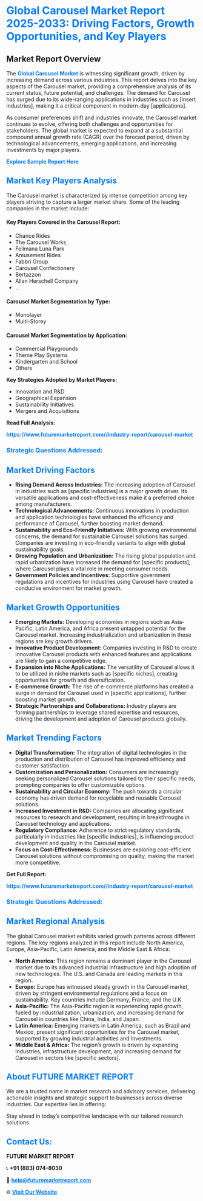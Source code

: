 <h1 style="color: #007BFF;">Global Carousel Market Report 2025-2033: Driving Factors, Growth Opportunities, and Key Players</h1>

<section id="overview">
<h2>Market Report Overview</h2>
<p>The <a href="https://www.futuremarketreport.com//industry-report/carousel-market" style="color: #007BFF; text-decoration: none;"><strong>Global Carousel Market</strong></a> is witnessing significant growth, driven by increasing demand across various industries. This report delves into the key aspects of the Carousel market, providing a comprehensive analysis of its current status, future potential, and challenges. The demand for Carousel has surged due to its wide-ranging applications in industries such as [insert industries], making it a critical component in modern-day [applications].</p>
<p>As consumer preferences shift and industries innovate, the Carousel market continues to evolve, offering both challenges and opportunities for stakeholders. The global market is expected to expand at a substantial compound annual growth rate (CAGR) over the forecast period, driven by technological advancements, emerging applications, and increasing investments by major players.</p>
</section>

<section id="overview">
<p><a href="https://www.futuremarketreport.com//request-sample/reportId=89083" style="color: #007BFF; text-decoration: none;"><strong>Explore Sample Report Here</strong></a></p>
</section>

<section id="key-players">
<h2 style="color: #007BFF;">Market Key Players Analysis</h2>
<p>The Carousel market is characterized by intense competition among key players striving to capture a larger market share. Some of the leading companies in the market include:</p>
<h4>Key Players Covered in the Carousel Report:</h4>
<ul><li>Chance Rides</li><li>The Carousel Works</li><li>Felimana Luna Park</li><li>Amusement Rides</li><li>Fabbri Group</li><li>Carousel Confectionery</li><li>Bertazzon</li><li>Allan Herschell Company</li><li>...</li></ul>
<h4>Carousel Market Segmentation by Type:</h4>
<ul><li>Monolayer</li><li>Multi-Storey</li></ul>

<h4>Carousel Market Segmentation by Application:</h4>
<ul><li>Commercial Playgrounds</li><li>Theme Play Systems</li><li>Kindergarten and School</li><li>Others</li></ul>
<p><strong>Key Strategies Adopted by Market Players:</strong></p>
<ul>
<li>Innovation and R&D</li>
<li>Geographical Expansion</li>
<li>Sustainability Initiatives</li>
<li>Mergers and Acquisitions</li>
</ul>
</section>

<section>
<p><strong>Read Full Analysis: </strong></p><a href="https://www.futuremarketreport.com//industry-report/carousel-market" style="color: #007BFF; text-decoration: none;"><strong>https://www.futuremarketreport.com//industry-report/carousel-market</strong></a>
<h3 style="color: #007BFF;">Strategic Questions Addressed:</h3>
</section>

<section id="driving-factors">
<h2 style="color: #007BFF;">Market Driving Factors</h2>
<ul>
<li><strong>Rising Demand Across Industries:</strong> The increasing adoption of Carousel in industries such as [specific industries] is a major growth driver. Its versatile applications and cost-effectiveness make it a preferred choice among manufacturers.</li>
<li><strong>Technological Advancements:</strong> Continuous innovations in production and application technologies have enhanced the efficiency and performance of Carousel, further boosting market demand.</li>
<li><strong>Sustainability and Eco-Friendly Initiatives:</strong> With growing environmental concerns, the demand for sustainable Carousel solutions has surged. Companies are investing in eco-friendly variants to align with global sustainability goals.</li>
<li><strong>Growing Population and Urbanization:</strong> The rising global population and rapid urbanization have increased the demand for [specific products], where Carousel plays a vital role in meeting consumer needs.</li>
<li><strong>Government Policies and Incentives:</strong> Supportive government regulations and incentives for industries using Carousel have created a conducive environment for market growth.</li>
</ul>
</section>

<section id="growth-opportunities">
<h2 style="color: #007BFF;">Market Growth Opportunities</h2>
<ul>
<li><strong>Emerging Markets:</strong> Developing economies in regions such as Asia-Pacific, Latin America, and Africa present untapped potential for the Carousel market. Increasing industrialization and urbanization in these regions are key growth drivers.</li>
<li><strong>Innovative Product Development:</strong> Companies investing in R&D to create innovative Carousel products with enhanced features and applications are likely to gain a competitive edge.</li>
<li><strong>Expansion into Niche Applications:</strong> The versatility of Carousel allows it to be utilized in niche markets such as [specific niches], creating opportunities for growth and diversification.</li>
<li><strong>E-commerce Growth:</strong> The rise of e-commerce platforms has created a surge in demand for Carousel used in [specific applications], further boosting market growth.</li>
<li><strong>Strategic Partnerships and Collaborations:</strong> Industry players are forming partnerships to leverage shared expertise and resources, driving the development and adoption of Carousel products globally.</li>
</ul>
</section>

<section id="trending-factors">
<h2 style="color: #007BFF;">Market Trending Factors</h2>
<ul>
<li><strong>Digital Transformation:</strong> The integration of digital technologies in the production and distribution of Carousel has improved efficiency and customer satisfaction.</li>
<li><strong>Customization and Personalization:</strong> Consumers are increasingly seeking personalized Carousel solutions tailored to their specific needs, prompting companies to offer customizable options.</li>
<li><strong>Sustainability and Circular Economy:</strong> The push towards a circular economy has driven demand for recyclable and reusable Carousel solutions.</li>
<li><strong>Increased Investment in R&D:</strong> Companies are allocating significant resources to research and development, resulting in breakthroughs in Carousel technology and applications.</li>
<li><strong>Regulatory Compliance:</strong> Adherence to strict regulatory standards, particularly in industries like [specific industries], is influencing product development and quality in the Carousel market.</li>
<li><strong>Focus on Cost-Effectiveness:</strong> Businesses are exploring cost-efficient Carousel solutions without compromising on quality, making the market more competitive.</li>
</ul>
</section>

<section>
<p><strong>Get Full Report: </strong></p><a href="https://www.futuremarketreport.com//industry-report/carousel-market" style="color: #007BFF; text-decoration: none;"><strong>https://www.futuremarketreport.com//industry-report/carousel-market</strong></a>
<h3 style="color: #007BFF;">Strategic Questions Addressed:</h3>
</section>


<section id="regional-analysis">
<h2 style="color: #007BFF;">Market Regional Analysis</h2>
<p>The global Carousel market exhibits varied growth patterns across different regions. The key regions analyzed in this report include North America, Europe, Asia-Pacific, Latin America, and the Middle East & Africa:</p>
<ul>
<li><strong>North America:</strong> This region remains a dominant player in the Carousel market due to its advanced industrial infrastructure and high adoption of new technologies. The U.S. and Canada are leading markets in this region.</li>
<li><strong>Europe:</strong> Europe has witnessed steady growth in the Carousel market, driven by stringent environmental regulations and a focus on sustainability. Key countries include Germany, France, and the U.K.</li>
<li><strong>Asia-Pacific:</strong> The Asia-Pacific region is experiencing rapid growth, fueled by industrialization, urbanization, and increasing demand for Carousel in countries like China, India, and Japan.</li>
<li><strong>Latin America:</strong> Emerging markets in Latin America, such as Brazil and Mexico, present significant opportunities for the Carousel market, supported by growing industrial activities and investments.</li>
<li><strong>Middle East & Africa:</strong> The region’s growth is driven by expanding industries, infrastructure development, and increasing demand for Carousel in sectors like [specific sectors].</li>
</ul>
</section>

<footer>
<h2 style="color: #007BFF;">About FUTURE MARKET REPORT</h2>
<p>We are a trusted name in market research and advisory services, delivering actionable insights and strategic support to businesses across diverse industries. Our expertise lies in offering:</p>

<p>Stay ahead in today’s competitive landscape with our tailored research solutions.</p>

<h2 style="color: #007BFF;">Contact Us:</h2>
<p><strong>FUTURE MARKET REPORT</strong></p>
<p>📞 <strong>+91 (883) 074-8030</strong></p>
<p>📧 <strong><a href="mailto:help@futuremarketreport.com" style="color: #007BFF;">help@futuremarketreport.com</a></strong></p>
<p>🌐 <strong><a href="https://www.futuremarketreport.com/" style="color: #007BFF;">Visit Our Website</a></strong></p>
</footer>